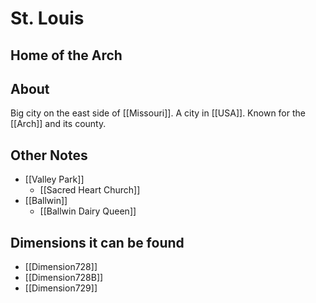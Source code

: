 # St. Louis
## Home of the Arch

## About
Big city on the east side of [[Missouri]]. A city in [[USA]]. Known for the [[Arch]] and its county.


## Other Notes
- [[Valley Park]]
	- [[Sacred Heart Church]]
- [[Ballwin]]
	- [[Ballwin Dairy Queen]]

## Dimensions it can be found
- [[Dimension728]]
-  [[Dimension728B]]
- [[Dimension729]]